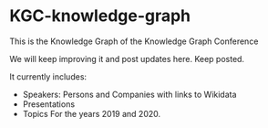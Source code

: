 # KGC-knowledge-graph
This is the Knowledge Graph of the Knowledge Graph Conference

We will keep improving it and post updates here. Keep posted.

It currently includes:
* Speakers: Persons and Companies with links to Wikidata
* Presentations
* Topics
For the years 2019 and 2020.